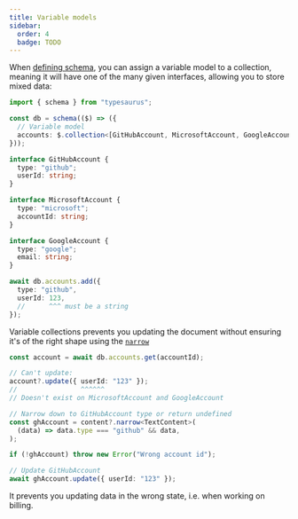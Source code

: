 ```yaml
---
title: Variable models
sidebar:
  order: 4
  badge: TODO
---
```


When [defining schema](/docs/intro/schema), you can assign a variable model to a collection, meaning it will have one of the many given interfaces, allowing you to store mixed data:

```ts
import { schema } from "typesaurus";

const db = schema(($) => ({
  // Variable model
  accounts: $.collection<[GitHubAccount, MicrosoftAccount, GoogleAccount]>(),
}));

interface GitHubAccount {
  type: "github";
  userId: string;
}

interface MicrosoftAccount {
  type: "microsoft";
  accountId: string;
}

interface GoogleAccount {
  type: "google";
  email: string;
}

await db.accounts.add({
  type: "github",
  userId: 123,
  //      ^^^ must be a string
});
```

Variable collections prevents you updating the document without ensuring it's of the right shape using the [`narrow`](/docs/api/narrow)

```ts
const account = await db.accounts.get(accountId);

// Can't update:
account?.update({ userId: "123" });
//                ^^^^^^
// Doesn't exist on MicrosoftAccount and GoogleAccount

// Narrow down to GitHubAccount type or return undefined
const ghAccount = content?.narrow<TextContent>(
  (data) => data.type === "github" && data,
);

if (!ghAccount) throw new Error("Wrong account id");

// Update GitHubAccount
await ghAccount.update({ userId: "123" });
```

It prevents you updating data in the wrong state, i.e. when working on billing.
